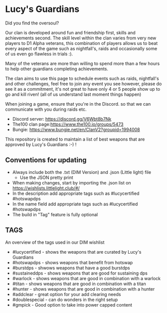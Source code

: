 # Lucy's Guardians
Did you find the oversoul?






Our clan is developed around fun and friendship first, skills and achievements second. The skill level within the clan varies from very new players to D1 Alpha veterans, this combination of players allows us to beat every aspect of the game such as nightfall's, raids and occasionally some of us even go flawless in trials :).

Many of the veterans are more than willing to spend more than a few hours to help other guardians completing achievements.

The clan aims to use this page to schedule events such as raids, nightfall's and other challenges, feel free to join any event you see however, please do see it as a commitment, it's not great to have only 4 or 5 people show up to go and kill riven! (all of us understand last moment things happen)

When joining a game, ensure that you're in the Discord. so that we can communicate with you during raids etc.

- Discord server: https://discord.gg/V6Wbt8b7Nk
- The100 clan page:https://www.the100.io/groups/5473
- Bungie: https://www.bungie.net/en/ClanV2?groupid=1994008

This repository is created to maintain a list of best weapons that are approved by Lucy's Guardians :-) ! 


## Conventions for updating 
- Always include both the .txt (DIM Version) and .json (Little light) file 
  - Use the JSON pretty print
- When making changes, start by importing the .json list on https://wishlists.littlelight.club/#/ 
- In the description add appropriate tags such as #lucycertified #hotswapdps
- In the name field add appropriate tags such as #lucycertified #hotswapdps
- The build in "Tag" feature is fully optional   


## TAGS
An overview of the tags used in our DIM wishlist 
-  #lucycertified - shows the weapons that are curated by Lucy's Guardians 
-  #hotswapdps - shows weapons that benefit from hotswap
-  #burstdps - shwows weapons that have a good burstdps 
-  #sustaineddps - shows weapons that are good for sustaining dps
-  #warlock - shows weapons that are good in combination with a warlock
-  #titan - shows weapons that are good in combination with a titan
-  #hunter - shows weapons that are good in combination with a hunter
-  #addclear - great option for your add clearing needs
-  #doublespecial - can do wonders in the right setup
-  #gmpick - Good option to take into power capped content